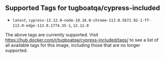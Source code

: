 ## Supported Tags for tugboatqa/cypress-included

* `latest`, `cypress-12.12.0-node-18.16.0-chrome-113.0.5672.92-1-ff-113.0-edge-113.0.1774.35-1`, `12.12.0`

The above tags are currently supported. Visit https://hub.docker.com/r/tugboatqa/cypress-included/tags/ to see a list of all available tags for this image, including those that are no longer supported.
